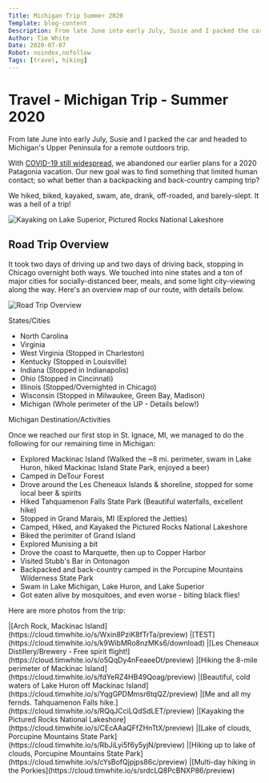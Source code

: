 ```yaml
---
Title: Michigan Trip Summer 2020
Template: blog-content
Description: From late June into early July, Susie and I packed the car and headed out for a trip to Michigan's Upper Peninsula for a remote outdoors trip. We hiked, biked, kayaked, swam, ate, drank, off-roaded, and barely-slept. It was a hell of a trip...
Author: Tim White
Date: 2020-07-07
Robot: noindex,nofollow
Tags: [travel, hiking]
---
```


# Travel - Michigan Trip - Summer 2020

From late June into early July, Susie and I packed the car and headed to Michigan's Upper Peninsula for a remote outdoors trip.

With [COVID-19 still widespread](https://en.wikipedia.org/wiki/Coronavirus_disease_2019), we abandoned our earlier plans for a 2020 Patagonia vacation. Our new goal was to find something that limited human contact; so what better than a backpacking and back-country camping trip?

We hiked, biked, kayaked, swam, ate, drank, off-roaded, and barely-slept. It was a hell of a trip!

![Kayaking on Lake Superior, Pictured Rocks National Lakeshore](https://cloud.timwhite.io/s/9ndDXbAJfNBPHpL/preview)

## Road Trip Overview

It took two days of driving up and two days of driving back, stopping in Chicago overnight both ways. We touched into nine states and a ton of major cities for socially-distanced beer, meals, and some light city-viewing along the way. Here's an overview map of our route, with details below.

![Road Trip Overview](https://cloud.timwhite.io/s/PNeN9nppWQe9Xw8/preview)

States/Cities

- North Carolina
- Virginia
- West Virginia (Stopped in Charleston)
- Kentucky (Stopped in Louisville)
- Indiana (Stopped in Indianapolis)
- Ohio (Stopped in Cincinnati)
- Illinois (Stopped/Overnighted in Chicago)
- Wisconsin (Stopped in Milwaukee, Green Bay, Madison)
- Michigan (Whole perimeter of the UP - Details below!)

Michigan Destination/Activities

Once we reached our first stop in St. Ignace, MI, we managed to do the following for our remaining time in Michigan:

- Explored Mackinac Island (Walked the ~8 mi. perimeter, swam in Lake Huron, hiked Mackinac Island State Park, enjoyed a beer)
- Camped in DeTour Forest
- Drove around the Les Cheneaux Islands & shoreline, stopped for some local beer & spirits
- Hiked Tahquamenon Falls State Park (Beautiful waterfalls, excellent hike)
- Stopped in Grand Marais, MI (Explored the Jetties)
- Camped, Hiked, and Kayaked the Pictured Rocks National Lakeshore
- Biked the perimiter of Grand Island
- Explored Munising a bit
- Drove the coast to Marquette, then up to Copper Harbor
- Visited Stubb's Bar in Ontonagon
- Backpacked and back-country camped in the Porcupine Mountains Wilderness State Park
- Swam in Lake Michigan, Lake Huron, and Lake Superior
- Got eaten alive by mosquitoes, and even worse - biting black flies!

Here are more photos from the trip:

<div class="photo-gallery" markdown="1">
|[Arch Rock, Mackinac Island](https://cloud.timwhite.io/s/Wxin8PziK8fTrTa/preview)
|[TEST](https://cloud.timwhite.io/s/k9WibMRo8nzMKs6/download)
|[Les Cheneaux Distillery/Brewery - Free spirit flight!](https://cloud.timwhite.io/s/o5QqDy4nFeaeeDt/preview)
|[Hiking the 8-mile perimeter of Mackinac Island](https://cloud.timwhite.io/s/fdYeRZ4HB49Qoag/preview)
|[Beautiful, cold waters of Lake Huron off Mackinac Island](https://cloud.timwhite.io/s/YqgGPDMmsr6tqQZ/preview)
|[Me and all my fernds. Tahquamenon Falls hike.](https://cloud.timwhite.io/s/RQqJCciLQdSdLET/preview)
|[Kayaking the Pictured Rocks National Lakeshore](https://cloud.timwhite.io/s/CEcAAaQFfZHnTtX/preview)
|[Lake of clouds, Porcupine Mountains State Park](https://cloud.timwhite.io/s/RbJiLyi5f6y5yjN/preview)
|[Hiking up to lake of clouds, Porcupine Mountains State Park](https://cloud.timwhite.io/s/cYsBofQjpjps86c/preview)
|[Multi-day hiking in the Porkies](https://cloud.timwhite.io/s/srdcLQ8PcBNXP86/preview)
</div>
<!-- Here's the even more detail-filled recap for all of you crazy people still reading!
Day 1

We left Raleigh around 6:30am or so for what we anticipated to be a very long driving day.

After about five hours of carving through the Appalachian mountains, passing by small towns and coal mines, we made it to Charleston, WV.

Over the span of about thirty minutes, we walked around the downtown area, has a cold beer at one of the only open breweries in town, got a parking ticket, and were on our way. Side note: Throughout the trip we wore masks everywhere we stopped, practiced social distancing, and sanitized/washed constantly. Bad Shepherd Beer Company was the brewery, and we would definitely recommend their beer!

Road Trip Overview

Next major stop: Cincinnati.
Day 2

After 14+ hours on Day 1, we woke up to an excellent homemade breakfast picnic in great company on the river. Our next destination: a first-come-first-serve campsite near Brevort, MI with pit stops in Milwaukee and Green Bay. We estimated this leg of the trip would take about 7 hours, so we left around 9am.

Water Street in downtown Milwaukee was an unexpected breath of fresh air. The weather was pretty hot, and the sky was lake-cloudy. The orange-brick buildings contrasted perfectly against the blue colored sky peaking through the clouds. We managed to stop in for fresh Wisconsin Cheese Curds at a market in Milwaukee, spent some time walking around Water Street, touched our toes into the first great lake of the trip, Lake Michigan, stopped for Custard at a local shop in Green Bay.

Water street -->
